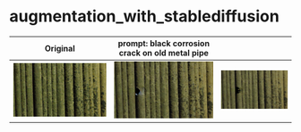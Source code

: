 # augmentation_with_stablediffusion

| Original | prompt: black corrosion crack on old metal pipe |  |
| --- | --- |--- |
| ![](img/orig2.png) | ![](img/DJI_20211229125002_0005_Z_aug_category3_140_0.png) | ![](img/DJI_20211229125002_0005_Z_aug_category3_157_17.png) |